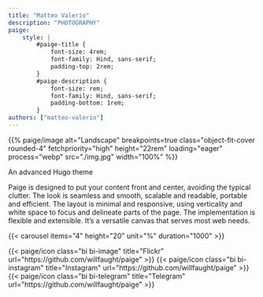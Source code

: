 ```yaml
---
title: "Matteo Valerio"
description: "PHOTOGRAPHY"
paige:
    style: |
        #paige-title {  
            font-size: 4rem;    
            font-family: Hind, sans-serif;
            padding-top: 2rem;
        }
        #paige-description {
            font-size: rem;
            font-family: Hind, sans-serif;
            padding-bottom: 1rem;
        } 
authors: ["matteo-valerio"] 
---
```


<p>
{{% paige/image alt="Landscape" breakpoints=true class="object-fit-cover rounded-4" fetchpriority="high" height="22rem" loading="eager" process="webp" src="./img.jpg" width="100%" %}}
</p>

<p class="display-5 fw-bold h2 text-center">An advanced Hugo theme</p>

<div class="container-fluid">
    <div class="justify-content-center row">
        <div class="col col-auto col-lg-7 px-0">
            <p class="lead text-center">Paige is designed to put your content front and center, avoiding the typical clutter. The look is seamless and smooth, scalable and readable, portable and efficient. The layout is minimal and responsive, using verticality and white space to focus and delineate parts of the page. The implementation is flexible and extensible. It’s a versatile canvas that serves most web needs.</p>
        </div>
    </div>
</div>

<p>
{{< carousel items="4" height="20" unit="%" duration="1000" >}}
</p>

<div class="column-gap-3 d-flex display-6 justify-content-center mb-3">
    {{< paige/icon class="bi bi-image" title="Flickr" url="https://github.com/willfaught/paige" >}}
    {{< paige/icon class="bi bi-instagram" title="Instagram" url="https://github.com/willfaught/paige" >}}
    {{< paige/icon class="bi bi-telegram" title="Telegram" url="https://github.com/willfaught/paige" >}}    
</div>